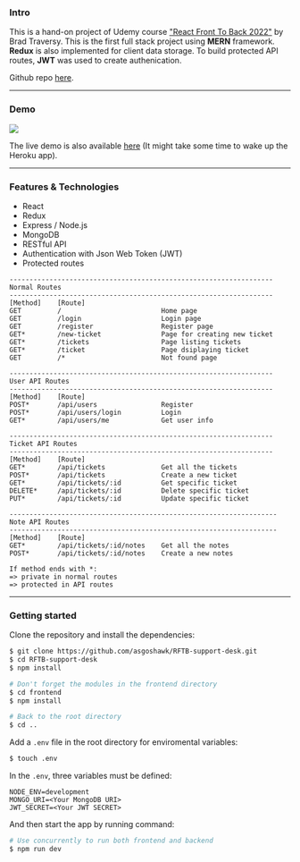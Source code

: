 ### Intro

This is a hand-on project of Udemy course ["React Front To Back 2022"](https://www.udemy.com/course/react-front-to-back-2022/) by Brad Traversy. This is the first full stack project using **MERN** framework. **Redux** is also implemented for client data storage. To build protected API routes, **JWT** was used to create authenication.

Github repo [here](https://github.com/asgoshawk/RFTB-support-desk).

---

### Demo

![](https://i.imgur.com/doRrjUl.gif)

The live demo is also available [here](https://asgoshawksupportdesk.herokuapp.com/) (It might take some time to wake up the Heroku app).

---

### Features & Technologies

- React
- Redux
- Express / Node.js
- MongoDB
- RESTful API
- Authentication with Json Web Token (JWT)
- Protected routes

```
------------------------------------------------------------------
Normal Routes
------------------------------------------------------------------
[Method]    [Route]
GET         /                         Home page
GET         /login                    Login page
GET         /register                 Register page
GET*        /new-ticket               Page for creating new ticket
GET*        /tickets                  Page listing tickets
GET*        /ticket                   Page dsiplaying ticket
GET         /*                        Not found page

------------------------------------------------------------------
User API Routes
------------------------------------------------------------------
[Method]    [Route]
POST*       /api/users                Register
POST*       /api/users/login          Login
GET*        /api/users/me             Get user info

------------------------------------------------------------------
Ticket API Routes
------------------------------------------------------------------
[Method]    [Route]
GET*        /api/tickets              Get all the tickets
POST*       /api/tickets              Create a new ticket
GET*        /api/tickets/:id          Get specific ticket
DELETE*     /api/tickets/:id          Delete specific ticket
PUT*        /api/tickets/:id          Update specific ticket

-------------------------------------------------------------------
Note API Routes
-------------------------------------------------------------------
[Method]    [Route]
GET*        /api/tickets/:id/notes    Get all the notes
POST*       /api/tickets/:id/notes    Create a new notes

If method ends with *:
=> private in normal routes
=> protected in API routes
```

---

### Getting started

Clone the repository and install the dependencies:

```bash
$ git clone https://github.com/asgoshawk/RFTB-support-desk.git
$ cd RFTB-support-desk
$ npm install

# Don't forget the modules in the frontend directory
$ cd frontend
$ npm install

# Back to the root directory
$ cd ..
```

Add a `.env` file in the root directory for enviromental variables:

```bash
$ touch .env
```

In the `.env`, three variables must be defined:

```
NODE_ENV=development
MONGO_URI=<Your MongoDB URI>
JWT_SECRET=<Your JWT SECRET>
```

And then start the app by running command:

```bash
# Use concurrently to run both frontend and backend
$ npm run dev
```
